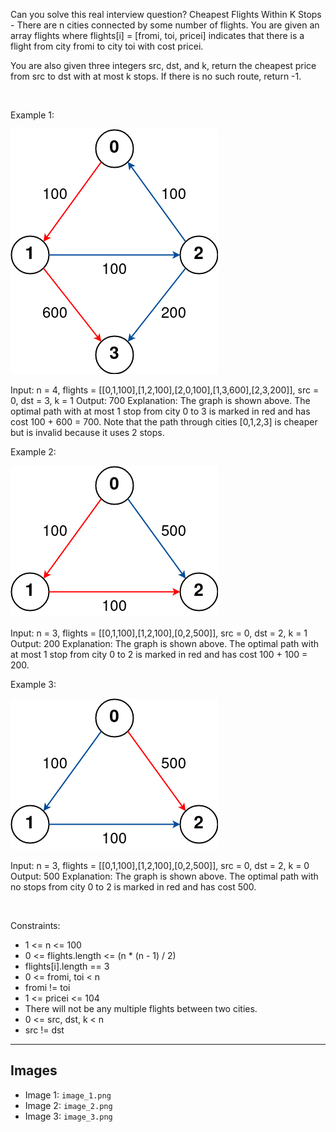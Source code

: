 Can you solve this real interview question? Cheapest Flights Within K Stops - There are n cities connected by some number of flights. You are given an array flights where flights[i] = [fromi, toi, pricei] indicates that there is a flight from city fromi to city toi with cost pricei.

You are also given three integers src, dst, and k, return the cheapest price from src to dst with at most k stops. If there is no such route, return -1.

 

Example 1:

![Example 1](./image_1.png)


Input: n = 4, flights = [[0,1,100],[1,2,100],[2,0,100],[1,3,600],[2,3,200]], src = 0, dst = 3, k = 1
Output: 700
Explanation:
The graph is shown above.
The optimal path with at most 1 stop from city 0 to 3 is marked in red and has cost 100 + 600 = 700.
Note that the path through cities [0,1,2,3] is cheaper but is invalid because it uses 2 stops.


Example 2:

![Example 2](./image_2.png)


Input: n = 3, flights = [[0,1,100],[1,2,100],[0,2,500]], src = 0, dst = 2, k = 1
Output: 200
Explanation:
The graph is shown above.
The optimal path with at most 1 stop from city 0 to 2 is marked in red and has cost 100 + 100 = 200.


Example 3:

![Example 3](./image_3.png)


Input: n = 3, flights = [[0,1,100],[1,2,100],[0,2,500]], src = 0, dst = 2, k = 0
Output: 500
Explanation:
The graph is shown above.
The optimal path with no stops from city 0 to 2 is marked in red and has cost 500.


 

Constraints:

 * 1 <= n <= 100
 * 0 <= flights.length <= (n * (n - 1) / 2)
 * flights[i].length == 3
 * 0 <= fromi, toi < n
 * fromi != toi
 * 1 <= pricei <= 104
 * There will not be any multiple flights between two cities.
 * 0 <= src, dst, k < n
 * src != dst

---

## Images

- Image 1: `image_1.png`
- Image 2: `image_2.png`
- Image 3: `image_3.png`
